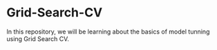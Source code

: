 # Grid-Search-CV
In this repository, we will be learning about the basics of model tunning using Grid Search CV.
